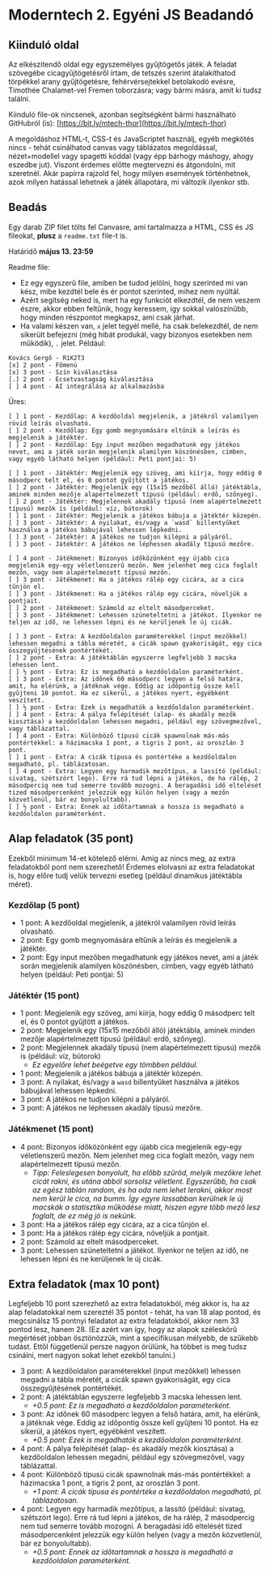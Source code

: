 # Moderntech 2. Egyéni JS Beadandó
## Kiinduló oldal
Az elkészítendő oldal egy egyszemélyes gyűjtögetős játék. A feladat szövegébe cicagyűjtögetésről írtam, de tetszés szerint átalakíthatod törpékkel arany gyűjtögetésre, fehérvérsejtekkel betolakodó evésre, Timothée Chalamet-vel Fremen toborzásra; vagy bármi másra, amit ki tudsz találni.

Kiinduló file-ok nincsenek, azonban segítségként bármi használható GitHubról (is): [https://bit.ly/mtech-thor](https://bit.ly/mtech-thor)

A megoldáshoz HTML-t, CSS-t és JavaScriptet használj, egyéb megkötés nincs - tehát csinálhatod canvas vagy táblázatos megoldással, nézet+modellel vagy spagetti kóddal (vagy épp bárhogy máshogy, ahogy eszedbe jut). Viszont érdemes előtte megtervezni és átgondolni, mit szeretnél. Akár papírra rajzold fel, hogy milyen események történhetnek, azok milyen hatással lehetnek a játék állapotára, mi változik ilyenkor stb.

## Beadás
Egy darab ZIP filet tölts fel Canvasre, ami tartalmazza a HTML, CSS és JS fileokat, **plusz** a `readme.txt` file-t is.

Határidő **május 13. 23:59**

Readme file:
- Ez egy egyszerű file, amiben be tudod jelölni, hogy szerinted mi van kész, mibe kezdtél bele és ér pontot szerinted, mihez nem nyúltál.
- Azért segítség neked is, mert ha egy funkciót elkezdtél, de nem veszem észre, akkor ebben feltűnik, hogy keressem, így sokkal valószínűbb, hogy minden részpontot megkapsz, ami csak járhat.
- Ha valami készen van, `x` jelet tegyél mellé, ha csak belekezdtél, de nem sikerült befejezni (még hibát produkál, vagy bizonyos esetekben nem működik), `.` jelet.
Például:
```
Kovács Gergő - R1K2T3
[x] 2 pont - Főmenü
[x] 3 pont - Szín kiválasztása
[.] 2 pont - Ecsetvastagság kiválasztása
[ ] 4 pont - AI integrálása az alkalmazásba
```

Üres:
```
[ ] 1 pont - Kezdőlap: A kezdőoldal megjelenik, a játékról valamilyen rövid leírás olvasható.
[ ] 2 pont - Kezdőlap: Egy gomb megnyomására eltűnik a leírás és megjelenik a játéktér.
[ ] 2 pont - Kezdőlap: Egy input mezőben megadhatunk egy játékos nevet, ami a játék során megjelenik alamilyen köszönésben, címben, vagy egyéb látható helyen (például: Peti pontjai: 5)

[ ] 1 pont - Játéktér: Megjelenik egy szöveg, ami kiírja, hogy eddig 0 másodperc telt el, és 0 pontot gyűjtött a játékos.
[ ] 2 pont - Játéktér: Megjelenik egy (15x15 mezőből álló) játéktábla, aminek minden mezője alapértelmezett típusú (például: erdő, szőnyeg).
[ ] 2 pont - Játéktér: Megjelennek akadály típusú (nem alapértelmezett típusú) mezők is (például: víz, bútorok)
[ ] 1 pont - Játéktér: Megjelenik a játékos bábuja a játéktér közepén.
[ ] 3 pont - Játéktér: A nyilakat, és/vagy a `wasd` billentyűket használva a játékos bábujával lehessen lépkedni.
[ ] 3 pont - Játéktér: A játékos ne tudjon kilépni a pályáról.
[ ] 3 pont - Játéktér: A játékos ne léphessen akadály típusú mezőre.

[ ] 4 pont - Játékmenet: Bizonyos időközönként egy újabb cica megjelenik egy-egy véletlenszerű mezőn. Nem jelenhet meg cica foglalt mezőn, vagy nem alapértelmezett típusú mezőn.
[ ] 3 pont - Játékmenet: Ha a játékos rálép egy cicára, az a cica tűnjön el.
[ ] 3 pont - Játékmenet: Ha a játékos rálép egy cicára, növeljük a pontjait.
[ ] 2 pont - Játékmenet: Számold az eltelt másodperceket.
[ ] 3 pont - Játékmenet: Lehessen szüneteltetni a játékot. Ilyenkor ne teljen az idő, ne lehessen lépni és ne kerüljenek le új cicák.

[ ] 3 pont - Extra: A kezdőoldalon paraméterekkel (input mezőkkel) lehessen megadni a tábla méretét, a cicák spawn gyakoriságát, egy cica összegyűjtésének pontértékét.
[ ] 2 pont - Extra: A játéktáblán egyszerre legfeljebb 3 macska lehessen lent.
[ ] ½ pont - Extra: Ez is megadható a kezdőoldalon paraméterként.
[ ] 3 pont - Extra: Az időnek 60 másodperc legyen a felső határa, amit, ha elérünk, a játéknak vége. Eddig az időpontig össze kell gyűjteni 10 pontot. Ha ez sikerül, a játékos nyert, egyébként veszített.
[ ] ½ pont - Extra: Ezek is megadhatók a kezdőoldalon paraméterként.
[ ] 4 pont - Extra: A pálya felépítését (alap- és akadály mezők kiosztása) a kezdőoldalon lehessen megadni, például egy szövegmezővel, vagy táblázattal.
[ ] 4 pont - Extra: Különböző típusú cicák spawnolnak más-más pontértékkel: a házimacska 1 pont, a tigris 2 pont, az oroszlán 3 pont.
[ ] 1 pont - Extra: A cicák típusa és pontértéke a kezdőoldalon megadható, pl. táblázatosan.
[ ] 4 pont - Extra: Legyen egy harmadik mezőtípus, a lassító (például: sivatag, szétszórt lego). Erre rá tud lépni a játékos, de ha rálép, 2 másodpercig nem tud semerre tovább mozogni. A beragadási idő eltelését tized másodpercenként jelezzük egy külön helyen (vagy a mezőn közvetlenül, bár ez bonyolultabb).
[ ] ½ pont - Extra: Ennek az időtartamnak a hossza is megadható a kezdőoldalon paraméterként.
```

## Alap feladatok (35 pont)
Ezekből minimum 14-et kötelező elérni. Amíg az nincs meg, az extra feladatokból pont nem szerezhető! Érdemes elolvasni az extra feladatokat is, hogy előre tudj velük tervezni esetleg (például dinamikus játéktábla méret).

### Kezdőlap (5 pont)
- 1 pont: A kezdőoldal megjelenik, a játékról valamilyen rövid leírás olvasható.
- 2 pont: Egy gomb megnyomására eltűnik a leírás és megjelenik a játéktér.
- 2 pont: Egy input mezőben megadhatunk egy játékos nevet, ami a játék során megjelenik alamilyen köszönésben, címben, vagy egyéb látható helyen (például: Peti pontjai: 5)

### Játéktér (15 pont)
- 1 pont: Megjelenik egy szöveg, ami kiírja, hogy eddig 0 másodperc telt el, és 0 pontot gyűjtött a játékos.
- 2 pont: Megjelenik egy (15x15 mezőből álló) játéktábla, aminek minden mezője alapértelmezett típusú (például: erdő, szőnyeg).
- 2 pont: Megjelennek akadály típusú (nem alapértelmezett típusú) mezők is (például: víz, bútorok)
    - *Ez egyelőre lehet beégetve egy tömbben például.*
- 1 pont: Megjelenik a játékos bábuja a játéktér közepén.
- 3 pont: A nyilakat, és/vagy a `wasd` billentyűket használva a játékos bábujával lehessen lépkedni.
- 3 pont: A játékos ne tudjon kilépni a pályáról.
- 3 pont: A játékos ne léphessen akadály típusú mezőre.

### Játékmenet (15 pont)
- 4 pont: Bizonyos időközönként egy újabb cica megjelenik egy-egy véletlenszerű mezőn. Nem jelenhet meg cica foglalt mezőn, vagy nem alapértelmezett típusú mezőn.
    - *Tipp: Feleslegesen bonyolult, ha előbb szűröd, melyik mezőkre lehet cicát rakni, és utána abból sorsolsz véletlent. Egyszerűbb, ha csak az egész táblán random, és ha oda nem lehet lerakni, akkor most nem kerül le cica, na bumm. Így egyre lassabban kerülnek le új macskák a statisztika működése miatt, hiszen egyre több mező lesz foglalt, de ez még jó is nekünk.*
- 3 pont: Ha a játékos rálép egy cicára, az a cica tűnjön el.
- 3 pont: Ha a játékos rálép egy cicára, növeljük a pontjait.
- 2 pont: Számold az eltelt másodperceket.
- 3 pont: Lehessen szüneteltetni a játékot. Ilyenkor ne teljen az idő, ne lehessen lépni és ne kerüljenek le új cicák.

## Extra feladatok (max 10 pont)
Legfeljebb 10 pont szerezhető az extra feladatokból, még akkor is, ha az alap feladatokkal nem szereztél 35 pontot - tehát, ha van 18 alap pontod, és megcsinálsz 15 pontnyi feladatot az extra feladatokból, akkor nem 33 pontod lesz, hanem 28. (Ez azért van így, hogy az alapok széleskörű megértését jobban ösztönözzük, mint a specifikusan mélyebb, de szűkebb tudást. Ettől függetlenül persze nagyon örülünk, ha többet is meg tudsz csinálni, mert nagyon sokat lehet ezekből tanulni.)
- 3 pont: A kezdőoldalon paraméterekkel (input mezőkkel) lehessen megadni a tábla méretét, a cicák spawn gyakoriságát, egy cica összegyűjtésének pontértékét.
- 2 pont: A játéktáblán egyszerre legfeljebb 3 macska lehessen lent.
    - *+0.5 pont: Ez is megadható a kezdőoldalon paraméterként.*
- 3 pont: Az időnek 60 másodperc legyen a felső határa, amit, ha elérünk, a játéknak vége. Eddig az időpontig össze kell gyűjteni 10 pontot. Ha ez sikerül, a játékos nyert, egyébként veszített.
    - *+0.5 pont: Ezek is megadhatók a kezdőoldalon paraméterként.*
- 4 pont: A pálya felépítését (alap- és akadály mezők kiosztása) a kezdőoldalon lehessen megadni, például egy szövegmezővel, vagy táblázattal.
- 4 pont: Különböző típusú cicák spawnolnak más-más pontértékkel: a házimacska 1 pont, a tigris 2 pont, az oroszlán 3 pont.
    - *+1 pont: A cicák típusa és pontértéke a kezdőoldalon megadható, pl. táblázatosan.*
- 4 pont: Legyen egy harmadik mezőtípus, a lassító (például: sivatag, szétszórt lego). Erre rá tud lépni a játékos, de ha rálép, 2 másodpercig nem tud semerre tovább mozogni. A beragadási idő eltelését tized másodpercenként jelezzük egy külön helyen (vagy a mezőn közvetlenül, bár ez bonyolultabb).
    - *+0.5 pont: Ennek az időtartamnak a hossza is megadható a kezdőoldalon paraméterként.*